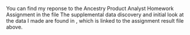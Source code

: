 You can find my reponse to the Ancestry Product Analyst Homework Assignment in the file [](https://github.com/trentonpulsipher/ancestryTest/tree/master/R_scripts/assignment_answers_ancestryTest.html)
The supplemental data discovery and initial look at the data I made are found in [](https://github.com/trentonpulsipher/ancestryTest/tree/master/R_scripts/data_discovery_ancestryTest.html), which is linked to the assignment result file above.
